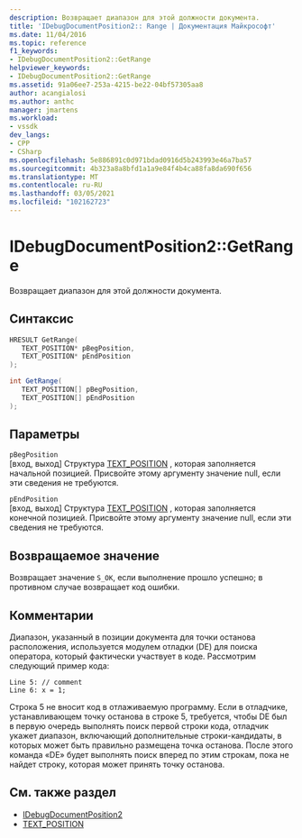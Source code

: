 ```yaml
---
description: Возвращает диапазон для этой должности документа.
title: 'IDebugDocumentPosition2:: Range | Документация Майкрософт'
ms.date: 11/04/2016
ms.topic: reference
f1_keywords:
- IDebugDocumentPosition2::GetRange
helpviewer_keywords:
- IDebugDocumentPosition2::GetRange
ms.assetid: 91a06ee7-253a-4215-be22-04bf57305aa8
author: acangialosi
ms.author: anthc
manager: jmartens
ms.workload:
- vssdk
dev_langs:
- CPP
- CSharp
ms.openlocfilehash: 5e886891c0d971bdad0916d5b243993e46a7ba57
ms.sourcegitcommit: 4b323a8a8bfd1a1a9e84f4b4ca88fa8da690f656
ms.translationtype: MT
ms.contentlocale: ru-RU
ms.lasthandoff: 03/05/2021
ms.locfileid: "102162723"
---
```

# <a name="idebugdocumentposition2getrange"></a>IDebugDocumentPosition2::GetRange
Возвращает диапазон для этой должности документа.

## <a name="syntax"></a>Синтаксис

```cpp
HRESULT GetRange( 
   TEXT_POSITION* pBegPosition,
   TEXT_POSITION* pEndPosition
);
```

```csharp
int GetRange( 
   TEXT_POSITION[] pBegPosition,
   TEXT_POSITION[] pEndPosition
);
```

## <a name="parameters"></a>Параметры
`pBegPosition`\
[вход, выход] Структура [TEXT_POSITION](../../../extensibility/debugger/reference/text-position.md) , которая заполняется начальной позицией. Присвойте этому аргументу значение null, если эти сведения не требуются.

`pEndPosition`\
[вход, выход] Структура [TEXT_POSITION](../../../extensibility/debugger/reference/text-position.md) , которая заполняется конечной позицией. Присвойте этому аргументу значение null, если эти сведения не требуются.

## <a name="return-value"></a>Возвращаемое значение
 Возвращает значение `S_OK`, если выполнение прошло успешно; в противном случае возвращает код ошибки.

## <a name="remarks"></a>Комментарии
 Диапазон, указанный в позиции документа для точки останова расположения, используется модулем отладки (DE) для поиска оператора, который фактически участвует в коде. Рассмотрим следующий пример кода:

```
Line 5: // comment
Line 6: x = 1;
```

 Строка 5 не вносит код в отлаживаемую программу. Если в отладчике, устанавливающем точку останова в строке 5, требуется, чтобы DE был в первую очередь выполнять поиск первой строки кода, отладчик укажет диапазон, включающий дополнительные строки-кандидаты, в которых может быть правильно размещена точка останова. После этого команда «DE» будет выполнять поиск вперед по этим строкам, пока не найдет строку, которая может принять точку останова.

## <a name="see-also"></a>См. также раздел
- [IDebugDocumentPosition2](../../../extensibility/debugger/reference/idebugdocumentposition2.md)
- [TEXT_POSITION](../../../extensibility/debugger/reference/text-position.md)
